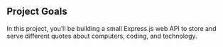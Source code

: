 ## Project Goals
In this project, you’ll be building a small Express.js web API to store and serve different quotes about computers, coding, and technology.
